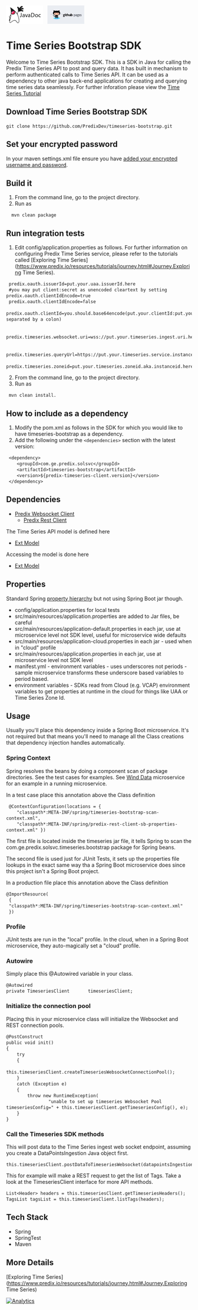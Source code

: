 <a href="http://predixdev.github.io/timeseries-bootstrap/javadocs/index.html" target="_blank" >
	<img height="50px" width="100px" src="images/javadoc.png" alt="view javadoc"></a>
&nbsp;
<a href="http://predixdev.github.io/timeseries-bootstrap" target="_blank">
	<img height="50px" width="100px" src="images/pages.jpg" alt="view github pages">
</a>

Time Series Bootstrap SDK
================================

Welcome to Time Series Bootstrap SDK. This is a SDK in Java for calling the Predix Time Series API to post and query data. It has built in mechanism to perform authenticated calls to Time Series API. It can be used as a dependency to other java back-end applications for creating and querying time series data seamlessly. 
For further inforation please view the [Time Series Tutorial](https://www.predix.io/resources/tutorials/journey.html#1612)

## Download Time Series Bootstrap SDK

```
git clone https://github.com/PredixDev/timeseries-bootstrap.git
```

## Set your encrypted password

In your maven settings.xml file ensure you have [added your encrypted username and password](https://www.predix.io/resources/tutorials/tutorial-details.html?tutorial_id=1560&tag=1608&journey=Development%20tools%20and%20tips&resources=1565,1560).

## Build it

1. From the command line, go to the project directory.
2. Run as

```
  mvn clean package
```

## Run integration tests

1. Edit config/application.properties as follows. For further information on configuring Predix Time Series service, please refer to the tutorials called [Exploring Time Series](https://www.predix.io/resources/tutorials/journey.html#Journey.Exploring Time Series).

```
 predix.oauth.issuerId=put.your.uaa.issuerId.here
 #you may put client:secret as unencoded cleartext by setting predix.oauth.clientIdEncode=true
 predix.oauth.clientIdEncode=false
 predix.oauth.clientId=you.should.base64encode(put.your.clientId:put.your.clientSecret separated by a colon)  

 predix.timeseries.websocket.uri=wss://put.your.timeseries.ingest.uri.here/v1/stream/messages

 predix.timeseries.queryUrl=https://put.your.timeseries.service.instance.here/v1/datapoints
 predix.timeseries.zoneid=put.your.timeseries.zoneid.aka.instanceid.here
```

2. From the command line, go to the project directory.
3. Run as 

``` 
 mvn clean install.
```

## How to include as a dependency
1. Modify the pom.xml as follows in the SDK for which you would like to have timeseries-bootstrap as a dependency.
2. Add the following under the ```<dependencies>``` section with the latest version:
```
 <dependency>
	<groupId>com.ge.predix.solsvc</groupId>
	<artifactId>timeseries-bootstrap</artifactId>
	<version>${predix-timeseries-client.version}</version>
 </dependency>
 ```
 
 ## Dependencies
 
  - [Predix Websocket Client](https://github.com/PredixDev/predix-websocket-client)
  	- [Predix Rest Client](https://github.com/PredixDev/predix-rest-client)
	
The Time Series API model is defined here
  - [Ext Model](https://github.com/PredixDev/ext-interface)

Accessing the model is done here
  - [Ext Model](https://github.com/PredixDev/ext-util)
 
 ## Properties
 
 Standard Spring [property hierarchy](https://docs.spring.io/spring-boot/docs/current/reference/html/boot-features-external-config.html) but not using Spring Boot jar though.
 
 - config/application.properties for local tests
 - src/main/resources/application.properties are added to Jar files, be careful
 - src/main/resources/application-default.properties in each jar, use at microservice level not SDK level, useful for microservice wide defaults
 - src/main/resources/application-cloud.properties in each jar - used when in "cloud" profile
 - src/main/resources/application.properties in each jar, use at microservice level not SDK level
 - manifest.yml - environment variables - uses underscores not periods - sample microservice transforms these underscore based variables to period based.
 - environment variables - SDKs read from Cloud (e.g. VCAP) environment variables to get properties at runtime in the cloud for things like UAA or Time Series Zone Id.
 
 ## Usage
 
 Usually you'll place this dependency inside a Spring Boot microservice.  It's not required but that means you'll need to manage all the Class creations that dependency injection handles automatically.  
 
 ### Spring Context 
 
 Spring resolves the beans by doing a component scan of package directories.   See the test cases for examples.  See [Wind Data](https://github.com/PredixDev/winddata-timeseries-service) microservice for an example in a running microservice.
 
 In a test case place this annotation above the Class definition
 
     @ContextConfiguration(locations = { 
		"classpath*:META-INF/spring/timeseries-bootstrap-scan-context.xml",
		"classpath*:META-INF/spring/predix-rest-client-sb-properties-context.xml" })    
		
The first file is located inside the timeseries jar file, it tells Spring to scan the com.ge.predix.solsvc.timeseries.bootstrap package for Spring beans.
 
 The second file is used just for JUnit Tests, it sets up the properties file lookups in the exact same way tha a Spring Boot microservice does since this project isn't a Spring Boot project.
		
In a production file place this annotation above the Class definition

    @ImportResource(
     {
     "classpath*:META-INF/spring/timeseries-bootstrap-scan-context.xml"
     })
 
 

### Profile

JUnit tests are run in the "local" profile.  In the cloud, when in a Spring Boot microservice, they auto-magically set a "cloud" profile.

### Autowire

Simply place this @Autowired variable in your class.

    @Autowired
    private TimeseriesClient       timeseriesClient;

### Initialize the connection pool

Placing this in your microservice class will initialize the Websocket and REST connection pools.

    @PostConstruct
    public void init()
    {
        try
        {
            this.timeseriesClient.createTimeseriesWebsocketConnectionPool();
        }
        catch (Exception e)
        {
            throw new RuntimeException(
                    "unable to set up timeseries Websocket Pool timeseriesConfig=" + this.timeseriesClient.getTimeseriesConfig(), e);
        }
    }
 
 ### Call the Timeseries SDK methods
 

This will post data to the Time Series ingest web socket endpoint, assuming you create a DataPointsIngestion Java object first. 

    this.timeseriesClient.postDataToTimeseriesWebsocket(datapointsIngestion);
    
This for example will make a REST request to get the list of Tags.  Take a look at the TimeseriesClient interface for more API methods.
 
    List<Header> headers = this.timeseriesClient.getTimeseriesHeaders();
    TagsList tagsList = this.timeseriesClient.listTags(headers);

## Tech Stack

 - Spring
 - SpringTest
 - Maven
 
## More Details
 
 [Exploring Time Series](https://www.predix.io/resources/tutorials/journey.html#Journey.Exploring Time Series)

[![Analytics](https://ga-beacon.appspot.com/UA-82773213-1/timeseries-bootstrap/readme?pixel)](https://github.com/PredixDev)
